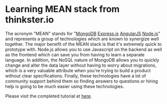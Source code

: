 # Learning MEAN stack from thinkster.io

The acronym "MEAN" stands for "[MongoDB](http://www.mongodb.org/) [Express.js](http://expressjs.com/) [AngularJS](https://angularjs.org/) [Node.js](http://nodejs.org/)" and represents a group of technologies which are known to synergize well together. The major benefit of the MEAN stack is that it's extremely quick to prototype with. Node.js allows you to use Javascript on the backend as well as the frontend which can save you from having to learn a separate language. In addition, the NoSQL nature of MongoDB allows you to quickly change and alter the data layer without having to worry about migrations, which is a very valuable attribute when you're trying to build a product without clear specifications. Finally, these technologies have a lot of community support behind them so finding answers to questions or hiring help is going to be much easier using these technologies.

Please visit the completed tutorial at [here](https://thinkster.io/mean-stack-tutorial).